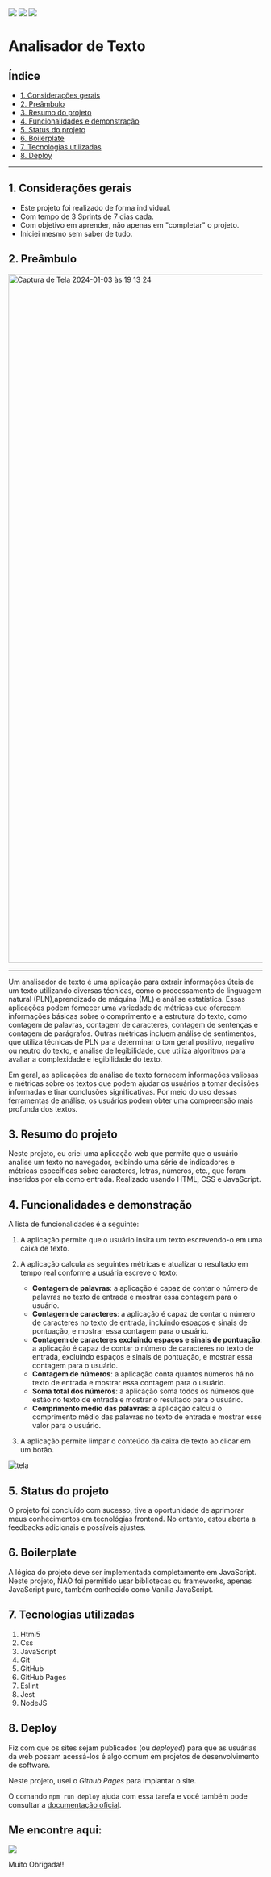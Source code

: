 <img src="https://img.shields.io/badge/HTML5-E34F26?style=for-the-badge&logo=html5&logoColor=white" />
<img src="https://img.shields.io/badge/JavaScript-323330?style=for-the-badge&logo=javascript&logoColor=F7DF1E" />
<img src="https://img.shields.io/badge/CSS3-1572B6?style=for-the-badge&logo=css3&logoColor=white" />

# Analisador de Texto

## Índice

- [1. Considerações gerais](#1-considerações-gerais)
- [2. Preâmbulo](#2-preâmbulo)
- [3. Resumo do projeto](#3-resumo-do-projeto)
- [4. Funcionalidades e demonstração](#4-funcionalidades-e-demonstração)
- [5. Status do projeto](#5-status-do-projeto)
- [6. Boilerplate](#6-boilerplate)
- [7. Tecnologias utilizadas](#7-tecnologias-utilizadas)
- [8. Deploy](#8-deploy)

---

## 1. Considerações gerais

- Este projeto foi realizado de forma individual.
- Com tempo de 3 Sprints de 7 dias cada.
- Com objetivo em aprender, não apenas em "completar" o projeto.
- Iniciei mesmo sem saber de tudo.

## 2. Preâmbulo

<img width="1365" alt="Captura de Tela 2024-01-03 às 19 13 24" src="https://github.com/renatinhafront/SAP012-text-analyzer/assets/107226201/b7514063-a4e8-4956-942b-5d1958e92061">


----
Um analisador de texto é uma aplicação para extrair informações úteis de um
texto utilizando diversas técnicas, como o processamento de linguagem natural
(PLN),aprendizado de máquina (ML) e análise estatística. Essas aplicações podem
fornecer uma variedade de métricas que oferecem informações básicas sobre
o comprimento e a estrutura do texto, como contagem de palavras, contagem de
caracteres, contagem de sentenças e contagem de parágrafos. Outras métricas
incluem análise de sentimentos, que utiliza técnicas de PLN para determinar
o tom geral positivo, negativo ou neutro do texto, e análise de legibilidade,
que utiliza algoritmos para avaliar a complexidade e legibilidade do texto.

Em geral, as aplicações de análise de texto fornecem informações valiosas e métricas
sobre os textos que podem ajudar os usuários a tomar decisões informadas e tirar
conclusões significativas. Por meio do uso dessas ferramentas de análise, os usuários
podem obter uma compreensão mais profunda dos textos.

## 3. Resumo do projeto

Neste projeto, eu criei uma aplicação web que permite que o usuário analise
um texto no navegador, exibindo uma série de indicadores e métricas específicas
sobre caracteres, letras, números, etc., que foram inseridos por ela como entrada.
Realizado usando HTML, CSS e JavaScript.

## 4. Funcionalidades e demonstração

A lista de funcionalidades é a seguinte:

1. A aplicação permite que o usuário insira um texto escrevendo-o
    em uma caixa de texto.

2. A aplicação calcula as seguintes métricas e atualizar o
    resultado em tempo real conforme a usuária escreve o texto:

    - **Contagem de palavras**: a aplicação é capaz de contar o número de
    palavras no texto de entrada e mostrar essa contagem para o usuário.
    - **Contagem de caracteres**: a aplicação é capaz de contar o número de
    caracteres no texto de entrada, incluindo espaços e sinais de
    pontuação, e mostrar essa contagem para o usuário.
    - **Contagem de caracteres excluindo espaços e sinais de pontuação**:
    a aplicação é capaz de contar o número de caracteres no texto de
    entrada, excluindo espaços e sinais de pontuação, e mostrar essa contagem
    para o usuário.
    - **Contagem de números**: a aplicação conta quantos números há no
    texto de entrada e mostrar essa contagem para o usuário.
    - **Soma total dos números**: a aplicação soma todos os números que
    estão no texto de entrada e mostrar o resultado para o usuário.
    - **Comprimento médio das palavras**: a aplicação calcula o
    comprimento médio das palavras no texto de entrada e mostrar esse valor para o usuário.

3. A aplicação permite limpar o conteúdo da caixa de texto ao clicar
    em um botão.

![tela](https://github.com/renatinhafront/SAP012-text-analyzer/assets/107226201/8dbdf027-36d2-42b1-acda-0077f14547a6)

## 5. Status do projeto

O projeto foi concluído com sucesso, tive a oportunidade de aprimorar meus conhecimentos em tecnológias frontend. No entanto, estou aberta a feedbacks adicionais e possíveis ajustes.

## 6. Boilerplate

A lógica do projeto deve ser implementada completamente em JavaScript. Neste
projeto, NÃO foi permitido usar bibliotecas ou frameworks, apenas JavaScript
puro, também conhecido como Vanilla JavaScript.

## 7. Tecnologias utilizadas

1. Html5
2. Css
3. JavaScript
4. Git
5. GitHub
6. GitHub Pages
7. Eslint
8. Jest
9. NodeJS

## 8. Deploy

Fiz com que os sites sejam publicados (ou _deployed_) para que as usuárias da
web possam acessá-los é algo comum em projetos de desenvolvimento de software.

Neste projeto, usei o _Github Pages_ para implantar o site.

O comando `npm run deploy` ajuda com essa tarefa e você também pode
consultar a [documentação oficial](https://docs.github.com/pt/pages).

## Me encontre aqui:

[<img src="https://img.shields.io/badge/LinkedIn-0077B5?style=for-the-badge&logo=linkedin&logoColor=white" />](https://www.linkedin.com/in/renata-saraiva-santos/)

Muito Obrigada!!
